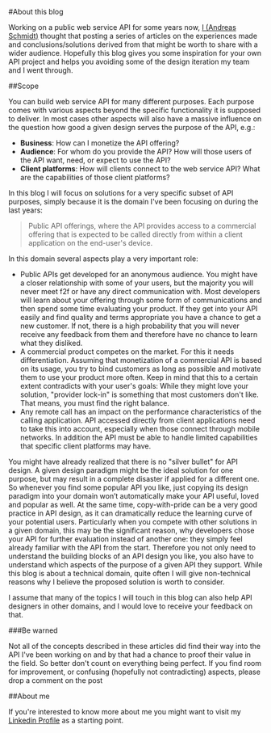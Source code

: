 #About this blog

Working on a public web service API for some years now, [I (Andreas Schmidt)](#about-me) thought that posting a series of articles on the experiences made and conclusions/solutions derived from that might be worth to share with a wider audience. Hopefully this blog gives you some inspiration for your own API project and helps you avoiding some of the design iteration my team and I went through.

##Scope

You can build web service API for many different purposes. Each purpose comes with various aspects beyond the specific functionality it is supposed to deliver. In most cases other aspects will also have a massive influence on the question how good a given design serves the purpose of the API, e.g.:

* **Business**: How can I monetize the API offering? 
* **Audience**: For whom do you provide the API? How will those users of the API want, need, or expect to use the API? 
* **Client platforms**: How will clients connect to the web service API? What are the capabilities of those client platforms? 


In this blog I will focus on solutions for a very specific subset of API purposes, simply because it is the domain I've been focusing on during the last years: 

>Public API offerings, where the API provides access to a commercial offering that is expected to be called directly from within a client application on the end-user's device.

In this domain several aspects play a very important role:

* Public APIs get developed for an anonymous audience. You might have a closer relationship with some of your users, but the majority you will never meet f2f or have any direct communication with. Most developers will learn about your offering through some form of communications and then spend some time evaluating your product. If they get into your API easily and find quality and terms appropriate you have a chance to get a new customer. If not, there is a high probability that you will never receive any feedback from them and therefore have no chance to learn what they disliked.
* A commercial product competes on the market. For this it needs differentiation. Assuming that monetization of a commercial API is based on its usage, you try to bind customers as long as possible and motivate them to use your product more often. Keep in mind that this to a certain extent contradicts with your user's goals: While they might love your solution, "provider lock-in" is something that most customers don't like. That means, you must find the right balance.
* Any remote call has an impact on the performance characteristics of the calling application. API accessed directly from client applications need to take this into account, especially when those connect through mobile networks. In addition the API must be able to handle limited capabilities that specific client platforms may have.

You might have already realized that there is no "silver bullet" for API design. A given design paradigm might be the ideal solution for one purpose, but may result in a complete disaster if applied for a different one. So whenever you find some popular API you like, just copying its design paradigm into your domain won’t automatically make your API useful, loved and popular as well. At the same time, copy-with-pride can be a very good practice in API design, as it can dramatically reduce the learning curve of your potential users. Particularly when you compete with other solutions in a given domain, this may be the significant reason, why developers chose your API for further evaluation instead of another one: they simply feel already familiar with the API from the start. Therefore you not only need to understand the building blocks of an API design you like, you also have to understand which aspects of the purpose of a given API they support. While this blog is about a technical domain, quite often I will give non-technical reasons why I believe the proposed solution is worth to consider.

I assume that many of the topics I will touch in this blog can also help API designers in other domains, and I would love to receive your feedback on that.

###Be warned

Not all of the concepts described in these articles did find their way into the API I've been working on and by that had a chance to proof their value in the field. So better don't count on everything being perfect. If you find room for improvement, or confusing (hopefully not contradicting) aspects, please drop a comment on the post <script>if( window.location.pathname=="/about/" ){ var t="org", d="meshcaline", n="meshcalero"; var m=n+"@"+d+"."+t; document.write('or send me an email to <a href="mailto:'+m+'">'+m+'</a>');}</script>

##About me

If you're interested to know more about me you might want to visit my [Linkedin Profile](https://www.linkedin.com/in/andreas-schmidt-bln/) as a starting point.